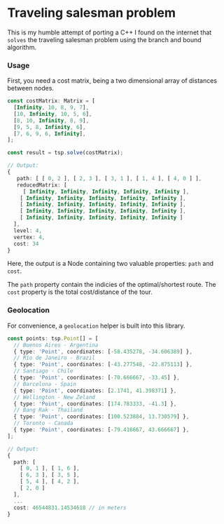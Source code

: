 # Traveling salesman problem

This is my humble attempt of porting a C++ I found on the internet that `solves` the traveling salesman problem using the branch and bound algorithm.

### Usage

First, you need a cost matrix, being a two dimensional array of distances between nodes.

```typescript
const costMatrix: Matrix = [
  [Infinity, 10, 8, 9, 7],
  [10, Infinity, 10, 5, 6],
  [8, 10, Infinity, 8, 9],
  [9, 5, 8, Infinity, 6],
  [7, 6, 9, 6, Infinity],
];

const result = tsp.solve(costMatrix);

// Output:
{
   path: [ [ 0, 2 ], [ 2, 3 ], [ 3, 1 ], [ 1, 4 ], [ 4, 0 ] ],
   reducedMatrix: [
     [ Infinity, Infinity, Infinity, Infinity, Infinity ],
    [ Infinity, Infinity, Infinity, Infinity, Infinity ],
    [ Infinity, Infinity, Infinity, Infinity, Infinity ],
    [ Infinity, Infinity, Infinity, Infinity, Infinity ],
    [ Infinity, Infinity, Infinity, Infinity, Infinity ]
  ],
  level: 4,
  vertex: 4,
  cost: 34
}
```

Here, the output is a Node containing two valuable properties: `path` and `cost`.

The `path` property contain the indicies of the optimal/shortest route. The `cost` property is the total cost/distance of the tour.

### Geolocation

For convenience, a `geolocation` helper is built into this library.

```typescript
const points: tsp.Point[] = [
  // Buenos Aires - Argentina
  { type: 'Point', coordinates: [-58.435278, -34.606389] },
  // Rio de Janeiro - Brazil
  { type: 'Point', coordinates: [-43.277548, -22.875113] },
  // Santiago - Chile
  { type: 'Point', coordinates: [-70.666667, -33.45] },
  // Barcelona - Spain
  { type: 'Point', coordinates: [2.1741, 41.398371] },
  // Wellington - New Zeland
  { type: 'Point', coordinates: [174.783333, -41.3] },
  // Bang Rak - Thailand
  { type: 'Point', coordinates: [100.523884, 13.730579] },
  // Toronto - Canada
  { type: 'Point', coordinates: [-79.416667, 43.666667] },
];

// Output:
{
  path: [
    [ 0, 1 ], [ 1, 6 ],
    [ 6, 3 ], [ 3, 5 ],
    [ 5, 4 ], [ 4, 2 ],
    [ 2, 0 ]
  ],
  ...
  cost: 46544831.14534618 // in meters
}
```
